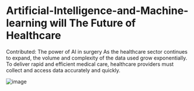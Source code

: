 # Artificial-Intelligence-and-Machine-learning will The Future of Healthcare
 
Contributed: The power of AI in surgery As the healthcare sector continues to expand, the volume and complexity of the data used grow exponentially. To deliver rapid and efficient medical care, healthcare providers must collect and access data accurately and quickly.

![image](https://user-images.githubusercontent.com/124528445/217019067-983d1b73-db58-4c03-8e05-1bcfb5158a3c.png)



